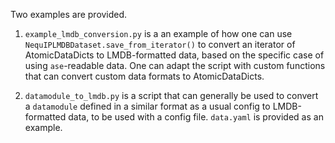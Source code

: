 Two examples are provided.

1. `example_lmdb_conversion.py` is a an example of how one can use `NequIPLMDBDataset.save_from_iterator()` to convert an iterator of AtomicDataDicts to LMDB-formatted data, based on the specific case of using `ase`-readable data. One can adapt the script with custom functions that can convert custom data formats to AtomicDataDicts.

2.  `datamodule_to_lmdb.py` is a script that can generally be used to convert a `datamodule` defined in a similar format as a usual config to LMDB-formatted data, to be used with a config file. `data.yaml` is provided as an example.